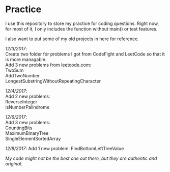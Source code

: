 # Practice

I use this repository to store my practice for coding questions. Right now, for most of it, I only includes the function without main() or test features.

I also want to put some of my old projects in here for reference.

_12/3/2017_:   
Create two folder for problems I got from CodeFight and LeetCode so that it is more managable.  
Add 3 new problems from leetcode.com:    
    TwoSum  
    AddTwoNumber  
    LongestSubstringWithoutRepeatingCharacter  

_12/4/2017_:  
Add 2 new problems:  
	ReverseInteger  
	isNumberPalindrome  

_12/6/2017_:  
Add 3 new problems:  
	CountingBits  
	MaximumBinaryTree  
	SingleElementSortedArray  
	
_12/8/2017_:
Add 1 new problem:
	FindBottomLeftTreeValue
	
_My code might not be the best one out there, but they are authentic and original._
